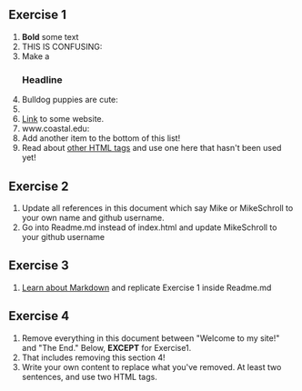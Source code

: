 <!DOCTYPE html>
<html>
  <head>
    <title>
    Lauren's Public Website
    </title>
  </head>
  
  <body>
  
<h2 id="Exercise1">Exercise 1</h2>
<ol>
  <li><b>Bold</b> some text</li>
  <li>THIS IS CONFUSING:</li>
  <li>Make a <h3>Headline</h3></li>
  <li>Bulldog puppies are cute:</li>
  <li><a href="https://encrypted-tbn0.gstatic.com/images?q=tbn:ANd9GcTosBPFgGQ3kGx4wjJGsMq2U5LMeyrE3jmzJ64ssav4mka3j9tL"> <height="400" width="400"></li>
  <li><a href="www.coastal.edu">Link</a> to some website.</li>
  <li>www.coastal.edu:</li>
  <li>Add another item to the bottom of this list!</li>
  <li>Read about <a href="http://www.quackit.com/html/tags/">other HTML tags</a> and use one here that hasn't been used yet!</li>
</ol>

<h2 id="Exercise2">Exercise 2</h2>
<ol>
  <li>Update all references in this document which say Mike or MikeSchroll to your own name and github username.</li>
  <li>Go into Readme.md instead of index.html and update MikeSchroll to your github username</li>
</ol>

<h2 id="Exercise3">Exercise 3</h2>
<ol>
  <li><a href="https://help.github.com/articles/markdown-basics">Learn about Markdown</a> and replicate Exercise 1 inside Readme.md</li>
</ol>

<h2 id="Exercise4">Exercise 4</h2>
<ol>
  <li>Remove everything in this document between "Welcome to my site!" and "The End." Below, <b>EXCEPT</b> for Exercise1.</li>
<li>That includes removing this section 4!</li>
<li>Write your own content to replace what you've removed. At least two sentences, and use two HTML tags.</li>
</ol>
